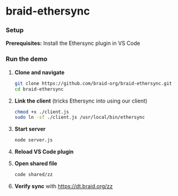 # braid-ethersync

### Setup

**Prerequisites:** Install the Ethersync plugin in VS Code

### Run the demo

1. **Clone and navigate**
   ```bash
   git clone https://github.com/braid-org/braid-ethersync.git
   cd braid-ethersync
   ```

2. **Link the client** (tricks Ethersync into using our client)
   ```bash
   chmod +x ./client.js
   sudo ln -sf ./client.js /usr/local/bin/ethersync
   ```

3. **Start server**
   ```bash
   node server.js
   ```

4. **Reload VS Code plugin**

5. **Open shared file**
   ```bash
   code shared/zz
   ```

6. **Verify sync** with https://dt.braid.org/zz